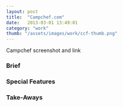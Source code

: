 ```yaml
---
layout: post
title:  "Campchef.com"
date:   2013-03-01 13:49:01
category: "work"
thumb: "/assets/images/work/ccf-thumb.png"
---
```


Campchef screenshot and link  

### Brief

### Special Features

### Take-Aways